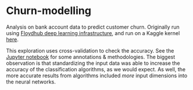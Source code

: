 # Churn-modelling
Analysis on bank account data to predict customer churn.  Originally run using [Floydhub deep learning infrastructure](https://www.floydhub.com/), and run on a Kaggle kernel [here](https://www.kaggle.com/lauriermantel/using-basic-neural-networks-to-predict-churn).

This exploration uses cross-validation to check the accuracy.  See the [Jupyter notebook](https://github.com/LaurierMantel/churn-modelling/blob/master/Bank%20Account%20Churn%20Modelling.ipynb) for some annotations & methodologies. The biggest observation is that standardizing the input data was able to increase the accuracy of the classification algorithms, as we would expect.  As well, the more accurate results from algorithms included _more_ input dimensions into the neural networks.  
